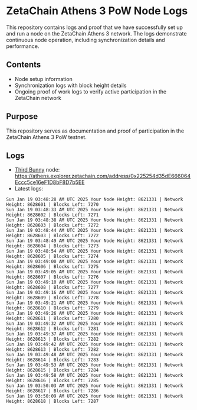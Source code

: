 # ZetaChain Athens 3 PoW Node Logs
This repository contains logs and proof that we have successfully set up and run a node on the ZetaChain Athens 3 network. The logs demonstrate continuous node operation, including synchronization details and performance.

## Contents
- Node setup information
- Synchronization logs with block height details
- Ongoing proof of work logs to verify active participation in the ZetaChain network

## Purpose
This repository serves as documentation and proof of participation in the ZetaChain Athens 3 PoW testnet.

## Logs

- [Third Bunny](https://thirdbunny.xyz/) node: https://athens.explorer.zetachain.com/address/0x225254d35dE666064Eccc5ce16eF1D8bF8D7b5EE
- Latest logs:
```
Sun Jan 19 03:48:28 AM UTC 2025 Your Node Height: 8621331 | Network Height: 8628601 | Blocks Left: 7270
Sun Jan 19 03:48:33 AM UTC 2025 Your Node Height: 8621331 | Network Height: 8628602 | Blocks Left: 7271
Sun Jan 19 03:48:38 AM UTC 2025 Your Node Height: 8621331 | Network Height: 8628603 | Blocks Left: 7272
Sun Jan 19 03:48:44 AM UTC 2025 Your Node Height: 8621331 | Network Height: 8628603 | Blocks Left: 7272
Sun Jan 19 03:48:49 AM UTC 2025 Your Node Height: 8621331 | Network Height: 8628604 | Blocks Left: 7273
Sun Jan 19 03:48:54 AM UTC 2025 Your Node Height: 8621331 | Network Height: 8628605 | Blocks Left: 7274
Sun Jan 19 03:49:00 AM UTC 2025 Your Node Height: 8621331 | Network Height: 8628606 | Blocks Left: 7275
Sun Jan 19 03:49:05 AM UTC 2025 Your Node Height: 8621331 | Network Height: 8628607 | Blocks Left: 7276
Sun Jan 19 03:49:10 AM UTC 2025 Your Node Height: 8621331 | Network Height: 8628608 | Blocks Left: 7277
Sun Jan 19 03:49:16 AM UTC 2025 Your Node Height: 8621331 | Network Height: 8628609 | Blocks Left: 7278
Sun Jan 19 03:49:21 AM UTC 2025 Your Node Height: 8621331 | Network Height: 8628610 | Blocks Left: 7279
Sun Jan 19 03:49:26 AM UTC 2025 Your Node Height: 8621331 | Network Height: 8628611 | Blocks Left: 7280
Sun Jan 19 03:49:32 AM UTC 2025 Your Node Height: 8621331 | Network Height: 8628612 | Blocks Left: 7281
Sun Jan 19 03:49:37 AM UTC 2025 Your Node Height: 8621331 | Network Height: 8628613 | Blocks Left: 7282
Sun Jan 19 03:49:42 AM UTC 2025 Your Node Height: 8621331 | Network Height: 8628613 | Blocks Left: 7282
Sun Jan 19 03:49:48 AM UTC 2025 Your Node Height: 8621331 | Network Height: 8628614 | Blocks Left: 7283
Sun Jan 19 03:49:53 AM UTC 2025 Your Node Height: 8621331 | Network Height: 8628615 | Blocks Left: 7284
Sun Jan 19 03:49:58 AM UTC 2025 Your Node Height: 8621331 | Network Height: 8628616 | Blocks Left: 7285
Sun Jan 19 03:50:03 AM UTC 2025 Your Node Height: 8621331 | Network Height: 8628617 | Blocks Left: 7286
Sun Jan 19 03:50:09 AM UTC 2025 Your Node Height: 8621331 | Network Height: 8628618 | Blocks Left: 7287
```

